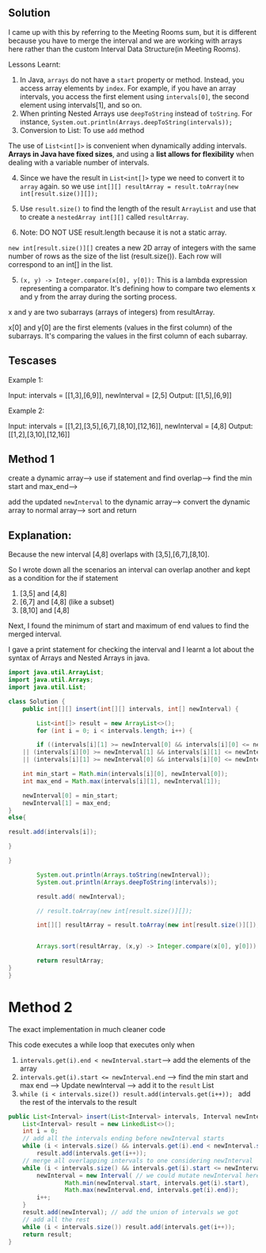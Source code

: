 ## Solution

I came up with this by referring to the Meeting Rooms sum, but it is different because you have to merge the interval and we are working with arrays here rather than the custom Interval Data Structure(in Meeting Rooms).

Lessons Learnt:
1. In Java, `arrays` do not have a `start` property or method. Instead, you access array elements by `index`. For example, if you have an array intervals, you access the first element using `intervals[0]`, the second element using intervals[1], and so on.
2. When printing Nested Arrays use `deepToString` instead of `toString`. For instance, `System.out.println(Arrays.deepToString(intervals));`
3. Conversion to List:  To use `add` method
   
The use of `List<int[]>` is convenient when dynamically adding intervals. **Arrays in Java have fixed sizes**, and using a **list allows for flexibility** when dealing with a variable number of intervals.

4. Since we have the result in `List<int[]>` type we need to convert it to `array` again. so we use `int[][] resultArray = result.toArray(new int[result.size()][]);`

5. Use `result.size()` to find the length of the result `ArrayList` and use that to create a `nestedArray int[][]` called `resultArray`.

6. Note: DO NOT USE result.length because it is not a static array.


`new int[result.size()][]` creates a new 2D array of integers with the same number of rows as the size of the list (result.size()). Each row will correspond to an int[] in the list.

5. `(x, y) -> Integer.compare(x[0], y[0]):` This is a lambda expression representing a comparator. It's defining how to compare two elements x and y from the array during the sorting process.

x and y are two subarrays (arrays of integers) from resultArray.

x[0] and y[0] are the first elements (values in the first column) of the subarrays. It's comparing the values in the first column of each subarray.



## Tescases

Example 1:

Input: intervals = [[1,3],[6,9]], newInterval = [2,5]
Output: [[1,5],[6,9]]

Example 2:

Input: intervals = [[1,2],[3,5],[6,7],[8,10],[12,16]], newInterval = [4,8]
Output: [[1,2],[3,10],[12,16]]

## Method 1   

create a dynamic array--> use if statement and find overlap--> find the min start and max_end--> 

add the updated `newInterval` to the dynamic array--> convert the dynamic array to normal array--> sort and return


## Explanation: 

Because the new interval [4,8] overlaps with [3,5],[6,7],[8,10].

So I wrote down all the scenarios an interval can overlap another and kept as a condition for the if statement
1. [3,5] and [4,8]
2. [6,7] and [4,8] (like a subset)
3. [8,10] and [4,8]

Next, I found the minimum of start and maximum of end values to find the merged interval.

I gave a print statement for checking the interval and I learnt a lot about the syntax of Arrays and Nested Arrays in java.



``` java
import java.util.ArrayList;
import java.util.Arrays;
import java.util.List;

class Solution {
    public int[][] insert(int[][] intervals, int[] newInterval) {

        List<int[]> result = new ArrayList<>();
        for (int i = 0; i < intervals.length; i++) {

        if ((intervals[i][1] >= newInterval[0] && intervals[i][0] <= newInterval[1])
    || (intervals[i][0] >= newInterval[1] && intervals[i][1] <= newInterval[0])
    || (intervals[i][1] >= newInterval[0] && intervals[i][0] <= newInterval[0])) {

    int min_start = Math.min(intervals[i][0], newInterval[0]);
    int max_end = Math.max(intervals[i][1], newInterval[1]);

    newInterval[0] = min_start;
    newInterval[1] = max_end;
}
else{

result.add(intervals[i]);

}

}

        System.out.println(Arrays.toString(newInterval));
        System.out.println(Arrays.deepToString(intervals));

        result.add( newInterval);

        // result.toArray(new int[result.size()][]);

        int[][] resultArray = result.toArray(new int[result.size()][]);


        Arrays.sort(resultArray, (x,y) -> Integer.compare(x[0], y[0]));

        return resultArray;
}
}
```

# Method 2

The exact implementation in much cleaner code 

This code executes a while loop that executes only when 
1. `intervals.get(i).end < newInterval.start`--> add the elements of the array
2. `intervals.get(i).start <= newInterval.end` --> find the min start and max end --> Update newInterval --> add it to the `result` List
3.  `while (i < intervals.size()) result.add(intervals.get(i++)); ` add the rest of the intervals to the result

``` java
public List<Interval> insert(List<Interval> intervals, Interval newInterval) {
    List<Interval> result = new LinkedList<>();
    int i = 0;
    // add all the intervals ending before newInterval starts
    while (i < intervals.size() && intervals.get(i).end < newInterval.start)
        result.add(intervals.get(i++));
    // merge all overlapping intervals to one considering newInterval
    while (i < intervals.size() && intervals.get(i).start <= newInterval.end) {
        newInterval = new Interval( // we could mutate newInterval here also
                Math.min(newInterval.start, intervals.get(i).start),
                Math.max(newInterval.end, intervals.get(i).end));
        i++;
    }
    result.add(newInterval); // add the union of intervals we got
    // add all the rest
    while (i < intervals.size()) result.add(intervals.get(i++)); 
    return result;
}
```
